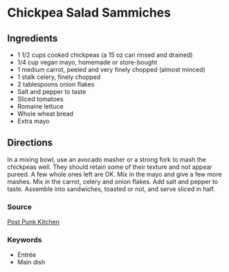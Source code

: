 # Chickpea Salad Sammiches

## Ingredients

- 1 1/2 cups cooked chickpeas (a 15 oz can rinsed and drained)
- 1/4 cup vegan mayo, homemade or store-bought
- 1 medium carrot, peeled and very finely chopped (almost minced)
- 1 stalk celery, finely chopped
- 2 tablespoons onion flakes
- Salt and pepper to taste
- Sliced tomatoes
- Romaine lettuce
- Whole wheat bread
- Extra mayo

## Directions

In a mixing bowl, use an avocado masher or a strong fork to mash the chickpeas
well. They should retain some of their texture and not appear pureed. A few
whole ones left are OK. Mix in the mayo and give a few more mashes. Mix in the
carrot, celery and onion flakes. Add salt and pepper to taste. Assemble into
sandwiches, toasted or not, and serve sliced in half.

### Source

[Post Punk Kitchen](http://www.theppk.com/2013/07/chickpea-salad-sammiches/)

### Keywords

- Entrée
- Main dish
